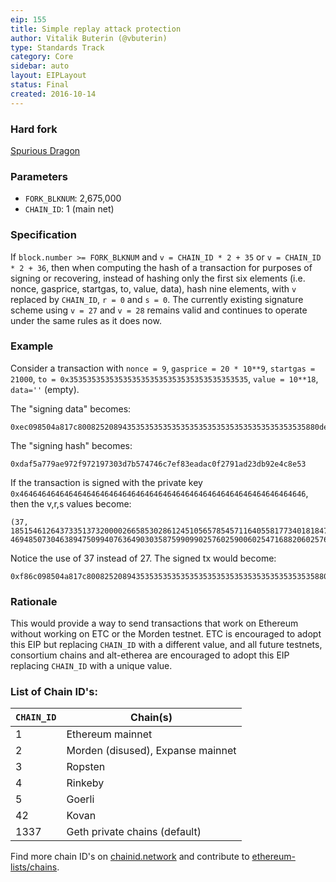 ```yaml
---
eip: 155
title: Simple replay attack protection
author: Vitalik Buterin (@vbuterin)
type: Standards Track
category: Core
sidebar: auto
layout: EIPLayout
status: Final
created: 2016-10-14
---
```


### Hard fork

[Spurious Dragon](https://github.com/ethereum/EIPs/blob/master/EIPS/eip-607.md)

### Parameters

- `FORK_BLKNUM`: 2,675,000
- `CHAIN_ID`: 1 (main net)

### Specification

If `block.number >= FORK_BLKNUM` and `v = CHAIN_ID * 2 + 35` or `v = CHAIN_ID * 2 + 36`, then when computing the hash of a transaction for purposes of signing or recovering, instead of hashing only the first six elements (i.e. nonce, gasprice, startgas, to, value, data), hash nine elements, with `v` replaced by `CHAIN_ID`, `r = 0` and `s = 0`. The currently existing signature scheme using `v = 27` and `v = 28` remains valid and continues to operate under the same rules as it does now.

### Example

Consider a transaction with `nonce = 9`, `gasprice = 20 * 10**9`, `startgas = 21000`, `to = 0x3535353535353535353535353535353535353535`, `value = 10**18`, `data=''` (empty).

The "signing data" becomes:

```
0xec098504a817c800825208943535353535353535353535353535353535353535880de0b6b3a764000080018080
```

The "signing hash" becomes:

```
0xdaf5a779ae972f972197303d7b574746c7ef83eadac0f2791ad23db92e4c8e53
```

If the transaction is signed with the private key `0x4646464646464646464646464646464646464646464646464646464646464646`, then the v,r,s values become:

```
(37, 18515461264373351373200002665853028612451056578545711640558177340181847433846, 46948507304638947509940763649030358759909902576025900602547168820602576006531)
```

Notice the use of 37 instead of 27. The signed tx would become:

```
0xf86c098504a817c800825208943535353535353535353535353535353535353535880de0b6b3a76400008025a028ef61340bd939bc2195fe537567866003e1a15d3c71ff63e1590620aa636276a067cbe9d8997f761aecb703304b3800ccf555c9f3dc64214b297fb1966a3b6d83
```

### Rationale

This would provide a way to send transactions that work on Ethereum without working on ETC or the Morden testnet. ETC is encouraged to adopt this EIP but replacing `CHAIN_ID` with a different value, and all future testnets, consortium chains and alt-etherea are encouraged to adopt this EIP replacing `CHAIN_ID` with a unique value.

### List of Chain ID's:

| `CHAIN_ID` | Chain(s)                          |
| ---------- | --------------------------------- |
| 1          | Ethereum mainnet                  |
| 2          | Morden (disused), Expanse mainnet |
| 3          | Ropsten                           |
| 4          | Rinkeby                           |
| 5          | Goerli                            |
| 42         | Kovan                             |
| 1337       | Geth private chains (default)     |

Find more chain ID's on [chainid.network](https://chainid.network) and contribute to [ethereum-lists/chains](https://github.com/ethereum-lists/chains).
